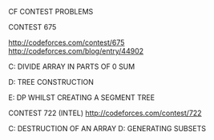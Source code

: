 CF CONTEST PROBLEMS


CONTEST 675

http://codeforces.com/contest/675  
http://codeforces.com/blog/entry/44902

  C: DIVIDE ARRAY IN PARTS OF 0 SUM

  D: TREE CONSTRUCTION

  E: DP WHILST CREATING A SEGMENT TREE
  
CONTEST 722 (INTEL)
http://codeforces.com/contest/722

  C: DESTRUCTION OF AN ARRAY
  D: GENERATING SUBSETS
